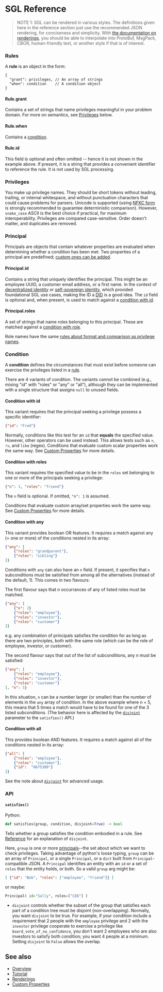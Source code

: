 # SGL Reference

>NOTE 1: SGL can be rendered in various styles. The definitions given
here in the reference section just use the recommended JSON rendering,
for conciseness and simplicity. With [the documentation on renderings](
https://dhh1128.github.io/sgl/docs/renderings.html), you should be able
to interpolate into ProtoBuf, MsgPack, CBOR, human-friendly text, or
another style if that is of interest.

### Rules
A __rule__ is an object in the form:

```jsonc
{
  "grant": privileges, // An array of strings
  "when": condition    // A condition object
}
```

#### Rule.grant
Contains a set of strings that name privileges meaningful in your
problem domain. For more on semantics, see [Privileges](#privileges)
below.

#### Rule.when
Contains a [condition](#condition).
 
#### Rule.id
This field is optional and often omitted -- hence it is not shown in the
example above. If present, it is a string that provides a convenient
identifier to reference the rule. It is not used by SGL processing.

### Privileges
You make up privilege names. They should be short tokens without leading,
trailing, or internal whitespace, and without punctuation characters
that could cause problems for parsers. Unicode is supported (using [NFKC
form](https://unicode.org/reports/tr15/) is strongly recommended to
guarantee deterministic comparison). However, `snake_case` ASCII is
the best choice if practical, for maximum interoperability. Privileges
are compared case-sensitive. Order doesn't matter, and duplicates are
removed.

### Principal

Principals are objects that contain whatever properties are evaluated
when determining whether a condition has been met. Two properties of
a principal are predefined; 
[custom ones can be added](custom-properties.md).

#### Principal.id
Contains a string that uniquely identifies the principal. This might be
an employee UUID, a customer email address, or a first name. In the
context of [decentralized identity](
https://docs.google.com/presentation/d/1WwZSs3akdoztkXPZ1LHBqyYEDyunxDRbwNr6vvh3x-o/edit)
or [self-sovereign identity](
https://medium.com/evernym/the-three-models-of-digital-identity-relationships-ca0727cb5186),
which provided foundational SGL use cases, making the ID a [DID](
https://w3c-ccg.github.io/did-spec/) is a good idea. The `id` field is
optional and, when present, is used to
match against a [condition with id](#condition-with-id).

#### Principal.roles
A set of strings that name roles belonging to this principal.
These are matched against a [condition with role](#condition-with-roles).

Role names have the same [rules about format and comparison as privilege
names](#privileges).

### Condition
A __condition__ defines the circumstances that must exist before someone
can exercise the privileges listed in a [rule]( #rules).

There are 4 variants of condition. The variants cannot be combined (e.g.,
mixing "id" with "roles" or "any" or "all"), although they can be
implemented with a single structure that assigns `null` to unused fields.

#### Condition with id
This variant requires that the principal seeking a privilege possess a
specific identifier:
 
```JSON
{"id": "Fred"}
```

Normally, conditions like this test for an `id` that __equals__ the
specified value. However, other operators can be used instead. This
allows tests such as `>`, `!=`, and `like` (regex). Conditions that
evaluate custom scalar properties work the same way.
See [Custom Properties](custom-properties.md) for more details. 
    
#### Condition with roles
This variant requires the specified value to be in the `roles` set
belonging to one or more of the principals seeking a privilege:
 
```JSON
{"n": 3, "roles": "friend"}
```

The `n` field is optional. If omitted, `"n": 1` is assumed.

Conditions that evaluate custom array/set properties work the same way.
See [Custom Properties](custom-properties.md) for more details. 
    
#### Condition with any
This variant provides boolean OR features. It requires a match against
any (= one or more) of the conditions nested in its array:

```JSON
{"any": [
    {"roles": "grandparent"},
    {"roles": "sibling"}
]}
```

Conditions with `any` can also have an `n` field. If present, it specifies
that `n` subconditions must be satisfied from among all the alternatives
(instead of the default, 1). This comes in two flavours:

The first flavour says that *n* occurrances of any of listed roles must be matched.

```JSON
{"any": [
    {"n": 2} 
    {"roles": "employee"},
    {"roles": "investor"},
    {"roles": "customer"}
]}
```

e.g. any combination of principals satisfies the condition for as long as
there are two principles, both with the same role (which can be the role
of employee, investor, or customer).

The second flavour says that out of the list of subconditions, any *n* 
must be satisfied:
    
```JSON
{"any": [
    {"roles": "employee"},
    {"roles": "investor"},
    {"roles": "customer"}
], "n": 5}
```

In this situation, `n` can be a number larger (or smaller) than the number of 
elements in the `any` array of condition. In the above example where n = 5,
this means that 5 times a match would have to be found for one of the 3 listed
subconditions. (The behavior here is affected by the [`disjoint`](#disjoint) 
parameter to the `satisfies()` API.)

#### Condition with all
This provides boolean AND features. It requires a match against all of
the conditions nested in its array:

```JSON
{"all": [
    {"roles": "employee"},
    {"roles": "customer"},
    {"id":  "8675309"}
]}
```

See the note about [`disjoint`](#disjoint) for advanced usage.

### API

#### `satisfies()`

Python:

```python
def satisfies(group, condition, disjoint=True) -> bool  
```

Tells whether a group satisfies the condition embodied in a rule.
See [Reference](reference.md#satisfies) for an explanation of `disjoint`.

Here, `group` is one or more [principals](#principal)--the set about
which we want to check privileges. Taking advantage of python's loose
typing, `group` can be an array of `Principal`, or a single `Principal`,
or a `dict` built from `Principal`-compatible JSON. A `Principal`
identifies an entity with an `id` or a set of `roles` that the entity
holds, or both. So a valid `group` arg might be:

```JSON
[ {"id": "Bob", "roles": ["employee", "friend"]} ]
```

or maybe:

```python
Principal( id="Sally", roles=["CEO"] )
```
[disjoing]: #disjoint

* `disjoint` controls whether the subset of the group that satisfies
each part of a condition tree must be disjoint (non-overlapping). Normally,
you want `disjoint` to be true. For example, if your condition include
a requirement that 2 people with the `employee` privilege and 2 with
the `investor` privilege cooperate to exercise a privilege like
`board_vote_of_no_confidence`, you don't want 2 employees who are also
investors to satisfy both condition; you want 4 people at a minimum.
Setting `disjoint` to `False` allows the overlap.

## See also
* [Overview](../README.md)
* [Tutorial](tutorial.md)
* [Renderings](renderings.md)
* [Custom Properties](custom-properties.md)
